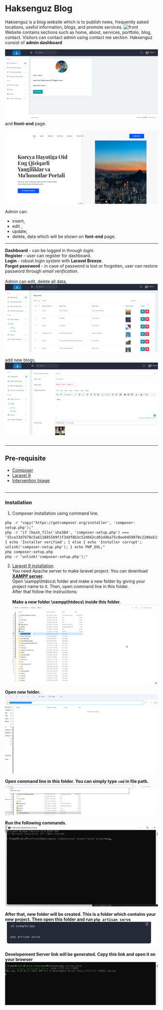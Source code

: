 # Haksenguz Blog

Haksenguz is a blog website which is to publish news, frequently asked locations, useful information, blogs, and promote services. ![front](public/-end.png)<br/> Website contains sections such as home, about, services, portfolio, blog, contact. Visitors can contact admin using contact me section. Haksenguz consist of **admin dashboard**

![dashboard](dashboard.png)
 and  **front-end** page. 

![front](front-end.png)

Admin can:
 - insert,
- edit ,
 - update,
- delete,
 data which will be shown on **font-end** page.<br/>
---
**Dashboard** - can be logged in through *login*.<br/>
**Register** - user can register for dashboard.<br/>
**Login** - robust login system with __Laravel Breeze__.<br/>
**Forgot password** - in case of password is lost or forgotten, user can restore password through *email verification*. <br/><br/>
Admin can edit, delete all data,<br>
![dashboard](blog.png)<br/>

add new blogs,
![dashboard](add_blog.png)<br/><br/>

---

## Pre-requisite<br/>
- [Composer](https://getcomposer.org/download/)<br/>
- [Laravel 9](https://laravel.com/docs/9.x/starter-kits)<br/>
- [Intervention Image](https://image.intervention.io/v2)<br/><br/>

---
### Installation<br/>
1. Composer installation using command line.<br/>
```
php -r "copy('https://getcomposer.org/installer', 'composer-setup.php');"
php -r "if (hash_file('sha384', 'composer-setup.php') === '55ce33d7678c5a611085589f1f3ddf8b3c52d662cd01d4ba75c0ee0459970c2200a51f492d557530c71c15d8dba01eae') { echo 'Installer verified'; } else { echo 'Installer corrupt'; unlink('composer-setup.php'); } echo PHP_EOL;"
php composer-setup.php
php -r "unlink('composer-setup.php');"
```
2. [Laravel 9 installation](https://laravel.com/docs/9.x/installation#your-first-laravel-project).<br/>
You need Apache server to make laravel project. You can download **[XAMPP server](https://www.apachefriends.org/).**<br/>
Open \xampp\htdocs\ folder and make a new folder by giving your project name to it. Then, open command line in this folder.<br/>
After that follow the instructions:<br><br>
**Make a new folder \xampp\htdocs\ inside this folder.**<br/>
![](htdocs.png)<br/>

**Open new folder.**<br/>
![](proj_folder.png)<br/>

**Open command line in this folder. You can simply type ```cmd``` in file path.**<br/>
![](cmd.png)<br/>

**Run the following commands.**<br/>
![](cmd_project_name.png)<br/>

**After that, new folder will be created. This is a folder which contains your new project. Then open this folder and run ```php artisan serve```**<br/>
![](artisan_run.png)<br/>


**Developement Server link will be generated. Copy this link and open it on your browser**<br/>
![](developement_server.png)<br/>

